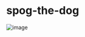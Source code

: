 # spog-the-dog
![image](https://user-images.githubusercontent.com/85257356/149889890-66306c46-0021-4277-b9e6-4d47cc9a69ca.png)
